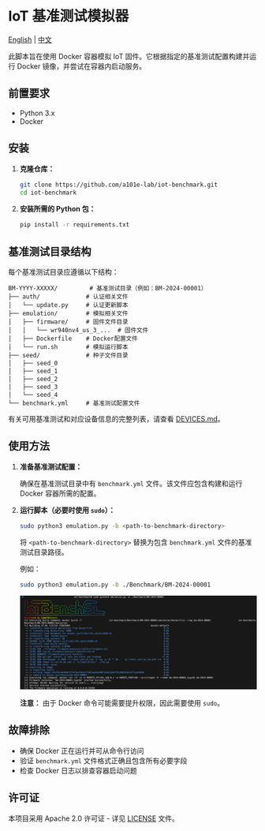 # IoT 基准测试模拟器

[English](../README.md) | [中文](README_zh.md)

此脚本旨在使用 Docker 容器模拟 IoT 固件。它根据指定的基准测试配置构建并运行 Docker 镜像，并尝试在容器内启动服务。

## 前置要求

- Python 3.x
- Docker

## 安装

1. **克隆仓库：**

   ```bash
   git clone https://github.com/a101e-lab/iot-benchmark.git
   cd iot-benchmark
   ```

2. **安装所需的 Python 包：**

   ```bash
   pip install -r requirements.txt
   ```

## 基准测试目录结构

每个基准测试目录应遵循以下结构：

```
BM-YYYY-XXXXX/         # 基准测试目录（例如：BM-2024-00001）
├── auth/             # 认证相关文件
│   └── update.py     # 认证更新脚本
├── emulation/        # 模拟相关文件
│   ├── firmware/     # 固件文件目录
│   │   └── wr940nv4_us_3_...  # 固件文件
│   ├── Dockerfile    # Docker配置文件
│   └── run.sh        # 模拟运行脚本
├── seed/             # 种子文件目录
│   ├── seed_0
│   ├── seed_1
│   ├── seed_2
│   ├── seed_3
│   └── seed_4
└── benchmark.yml     # 基准测试配置文件
```

有关可用基准测试和对应设备信息的完整列表，请查看 [DEVICES.md](../DEVICES.md)。

## 使用方法

1. **准备基准测试配置：**

   确保在基准测试目录中有 `benchmark.yml` 文件。该文件应包含构建和运行 Docker 容器所需的配置。

2. **运行脚本（必要时使用 `sudo`）：**

   ```bash
   sudo python3 emulation.py -b <path-to-benchmark-directory>
   ```

   将 `<path-to-benchmark-directory>` 替换为包含 `benchmark.yml` 文件的基准测试目录路径。

   例如：

   ```bash
   sudo python3 emulation.py -b ./Benchmark/BM-2024-00001
   ```

   ![alt text](../images/emulation-result.png)

   **注意：** 由于 Docker 命令可能需要提升权限，因此需要使用 `sudo`。

## 故障排除

- 确保 Docker 正在运行并可从命令行访问
- 验证 `benchmark.yml` 文件格式正确且包含所有必要字段
- 检查 Docker 日志以排查容器启动问题

## 许可证

本项目采用 Apache 2.0 许可证 - 详见 [LICENSE](../LICENSE) 文件。